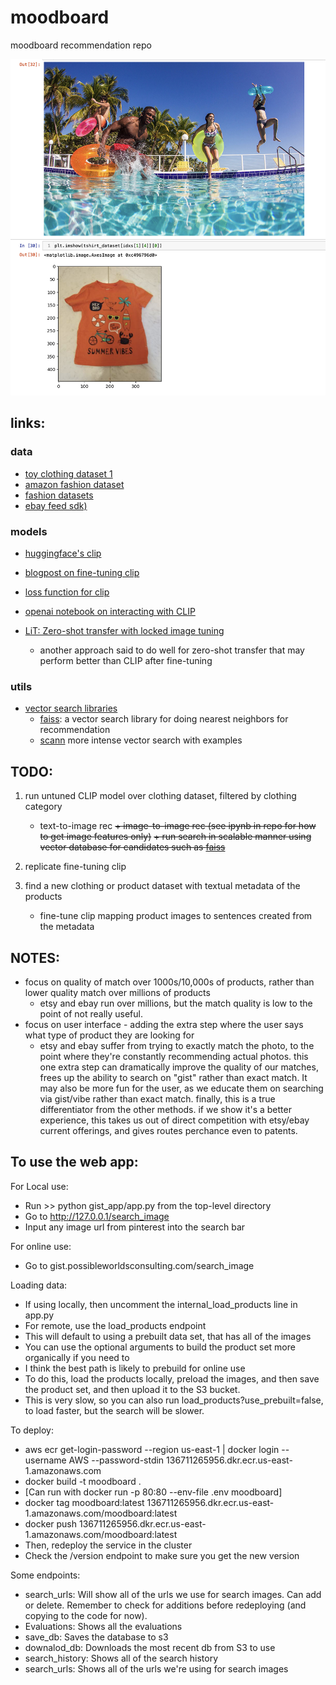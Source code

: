 # moodboard
moodboard recommendation repo

![screenshot of a match that matches semantic vibe, rather than exact match to photo](/assets/images/pool_party.png)

## links:
### data
+ [toy clothing dataset 1](https://github.com/alexeygrigorev/clothing-dataset)
+ [amazon fashion dataset](https://data.world/promptcloud/amazon-fashion-products-2020)
+ [fashion datasets](https://data.world/datasets/fashion)
+ [ebay feed sdk)](https://github.com/eBay/FeedSDK-Python)

### models
+ [huggingface's clip](https://huggingface.co/docs/transformers/model_doc/clip#transformers.CLIPModel.forward.returns)
+ [blogpost on fine-tuning clip](https://huggingface.co/blog/fine-tune-clip-rsicd)
+ [loss function for clip](https://github.com/huggingface/transformers/blob/v4.29.1/src/transformers/models/clip/modeling_clip.py#L1151)
+ [openai notebook on interacting with CLIP](https://github.com/openai/CLIP/blob/main/notebooks/Interacting_with_CLIP.ipynb)

+ [LiT: Zero-shot transfer with locked image tuning](https://huggingface.co/docs/transformers/model_doc/vision-text-dual-encoder)
    + another approach said to do well for zero-shot transfer that may perform better than CLIP after fine-tuning

### utils
+ [vector search libraries](https://github.com/currentslab/awesome-vector-search)
    + [faiss](https://github.com/facebookresearch/faiss/wiki/Getting-started): a vector search library for doing nearest neighbors for recommendation
    + [scann](https://github.com/google-research/google-research/blob/master/scann/docs/example.ipynb) more intense vector search with examples

## TODO:
1. run untuned CLIP model over clothing dataset, filtered by clothing category
    + text-to-image rec
    ~~+ image-to-image rec (see ipynb in repo for how to get image features only)~~
    ~~+ run search in scalable manner using vector database for candidates such as [faiss](https://github.com/facebookresearch/faiss/wiki/Getting-started)~~

2. replicate fine-tuning clip
3. find a new clothing or product dataset with textual metadata of the products
    + fine-tune clip mapping product images to sentences created from the metadata

## NOTES:
+ focus on quality of match over 1000s/10,000s of products, rather than lower quality match over millions of products
    + etsy and ebay run over millions, but the match quality is low to the point of not really useful.
+ focus on user interface - adding the extra step where the user says what type of product they are looking for
    + etsy and ebay suffer from trying to exactly match the photo, to the point where they're constantly recommending actual photos.  this one extra step can dramatically improve the quality of our matches, frees up the ability to search on "gist" rather than exact match.  It may also be more fun for the user, as we educate them on searching via gist/vibe rather than exact match.  finally, this is a true differentiator from the other methods.  if we show it's a better experience, this takes us out of direct competition with etsy/ebay current offerings, and gives routes perchance even to patents.

## To use the web app:

For Local use:
+ Run >> python gist_app/app.py from the top-level directory
+ Go to http://127.0.0.1/search_image
+ Input any image url from pinterest into the search bar

For online use:
+ Go to gist.possibleworldsconsulting.com/search_image

Loading data:
+ If using locally, then uncomment the internal_load_products line in app.py
+ For remote, use the load_products endpoint
+ This will default to using a prebuilt data set, that has all of the images
+ You can use the optional arguments to build the product set more organically if you need to
+ I think the best path is likely to prebuild for online use
+ To do this, load the products locally, preload the images, and then save the product set, and then upload it to the S3 bucket.
+ This is very slow, so you can also run load_products?use_prebuilt=false, to load faster, but the search will be slower.

To deploy:
+ aws ecr get-login-password --region us-east-1 | docker login --username AWS --password-stdin 136711265956.dkr.ecr.us-east-1.amazonaws.com
+ docker build -t moodboard . 
+ [Can run with docker run -p 80:80  --env-file .env moodboard]
+ docker tag moodboard:latest 136711265956.dkr.ecr.us-east-1.amazonaws.com/moodboard:latest
+ docker push 136711265956.dkr.ecr.us-east-1.amazonaws.com/moodboard:latest
+ Then, redeploy the service in the cluster
+ Check the /version endpoint to make sure you get the new version

Some endpoints:
+ search_urls: Will show all of the urls we use for search images. Can add or delete. Remember to check for additions before redeploying (and copying to the code for now).
+ Evaluations: Shows all the evaluations
+ save_db: Saves the database to s3
+ downalod_db: Downloads the most recent db from S3 to use
+ search_history: Shows all of the search history
+ search_urls: Shows all of the urls we're using for search images
